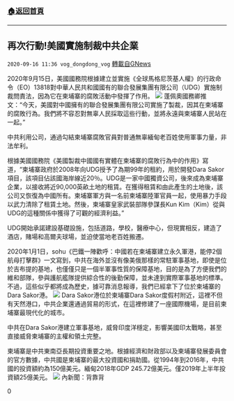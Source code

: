 ###  [:house:返回首頁](https://github.com/ourhimalayas/txt)
---

## 再次行動!美國實施制裁中共企業
`2020-09-16 11:36 vog_dongdong_vog` [轉載自GNews](https://gnews.org/zh-hant/361408/)

2020年9月15日，美國國務院根據建立並實施《全球馬格尼茨基人權》的行政命令（EO）13818對中華人民共和國國有的聯合發展集團有限公司（UDG）實施制裁問責法，因為它在柬埔寨的腐敗活動中發揮了作用。
![](https://s3.amazonaws.com/gnews-media-offload/wp-content/uploads/2020/09/16111215/1-7-1.jpg)
蓬佩奧國務卿推文：“今天，美國對中國擁有的聯合發展集團有限公司實施了製裁，因其在柬埔寨的腐敗行為。我們將不容忍對無辜人民採取這些行動，並將永遠與柬埔寨人民站在一起。”

中共利用公司，通過勾結柬埔寨腐敗官員對普通無辜緬甸老百姓使用軍事力量，非法牟利。

根據美國國務院《美國製裁中國國有實體在柬埔寨的腐敗行為中的作用》寫道，“柬埔寨政府於2008年向UDG授予了為期99年的租約，用於開發Dara Sakor項目，該項目佔該國海岸線近20％。UDG是一家中國獨資公司，後來成為柬埔寨企業，以接收將近90,000英畝土地的租賃。在獲得租賃和由此產生的土地後，該公司又恢復為中國所有。柬埔寨軍方與一名前柬埔寨陸軍官員一起，使用暴力手段以武力清除了租賃土地。然後，柬埔寨皇家武裝部隊參謀長Kun Kim（Kim）從與UDG的這種關係中獲得了可觀的經濟利益。”

UDG開始承諾建設基礎設施，包括道路，學校，醫療中心，但現實相反，建造了酒店，賭場和高爾夫球場，並迫使當地老百姓搬遷。

2020年1月1日，sohu《巴鐵一陣歡呼：中國若在柬埔寨建立永久軍港，能停2個航母打擊群》一文寫到，中共在海外並沒有像美俄那樣的常駐軍事基地，即使是位於吉布提的基地，也僅僅只是一個半軍事性質的保障基地，目的是為了方便我們的維和部隊，參與護航艦隊提供綜合性的後勤保障，並未達到實際軍事基地的標準。不過，這些似乎都將成為歷史，據可靠消息報導，我們已經拿下了位於柬埔寨的Dara Sakor港。
![](https://s3.amazonaws.com/gnews-media-offload/wp-content/uploads/2020/09/16111704/1-9-2.jpg)
Dara Sakor港位於柬埔寨Dara Sakor度假村附近，這裡不但有天然港口，中共企業還通過貿易的形式，在這裡修建了一座國際機場，是目前柬埔寨最現代化的城市。

中共在Dara Sakor港建立軍事基地，威脅印度洋穩定，影響美國印太戰略，甚至直接威脅柬埔寨的主權和領土完整。

柬埔寨是中共東南亞長期投資重要之地。根據經濟和財政部以及柬埔寨發展委員會的官方數據，中共國是柬埔寨的最大投資國和捐助國。從1994年到2016年，中共國的投資額約為150億美元。緬甸2018年GDP 245.72億美元。僅2019年上半年投資額25億美元。
![](https://s3.amazonaws.com/gnews-media-offload/wp-content/uploads/2020/09/16111902/1-11-3.jpg)
內新聞：背靠背

0
